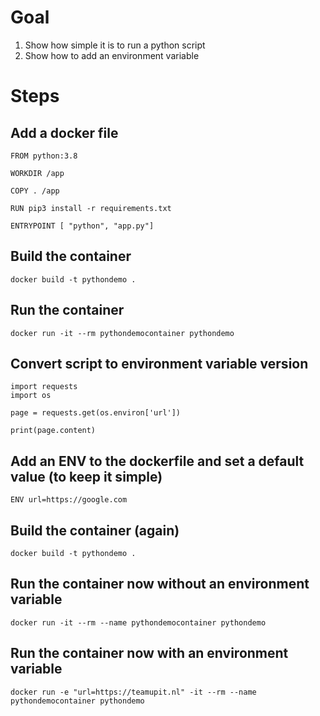 # Goal
1) Show how simple it is to run a python script
2) Show how to add an environment variable

# Steps

## Add a docker file
```
FROM python:3.8

WORKDIR /app

COPY . /app

RUN pip3 install -r requirements.txt

ENTRYPOINT [ "python", "app.py"]
```

## Build the container
```
docker build -t pythondemo .
```

## Run the container
```
docker run -it --rm pythondemocontainer pythondemo
```

## Convert script to environment variable version
```
import requests
import os

page = requests.get(os.environ['url'])

print(page.content)
```

## Add an ENV to the dockerfile and set a default value (to keep it simple)
```
ENV url=https://google.com
```

## Build the container (again)
```
docker build -t pythondemo .
```

## Run the container now without an environment variable
```
docker run -it --rm --name pythondemocontainer pythondemo
```

## Run the container now with an environment variable
```
docker run -e "url=https://teamupit.nl" -it --rm --name pythondemocontainer pythondemo
```